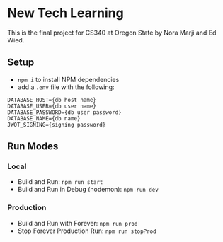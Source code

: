 # New Tech Learning
This is the final project for CS340 at Oregon State by Nora Marji and Ed Wied.

## Setup
* `npm i` to install NPM dependencies
* add a `.env` file with the following:
```
DATABASE_HOST={db host name}
DATABASE_USER={db user name}
DATABASE_PASSWORD={db user password}
DATABASE_NAME={db name}
JWOT_SIGNING={signing password}
```

## Run Modes
### Local
* Build and Run: `npm run start`
* Build and Run in Debug (nodemon): `npm run dev`

### Production
* Build and Run with Forever: `npm run prod`
* Stop Forever Production Run: `npm run stopProd`
